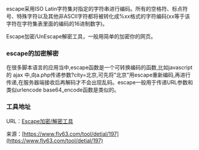 escape采用ISO Latin字符集对指定的字符串进行编码。所有的空格符、标点符号、特殊字符以及其他非ASCII字符都将被转化成%xx格式的字符编码(xx等于该字符在字符集表里面的编码的16进制数字)。

Escape加密/UnEscape解密工具，一般用简单的加密你的网页。

### escape的加密解密
在很多脚本语言的应用当中,escape函数是一个可转换编码的函数,比如javascript 的 ajax 中,向a.php传递参数?city=北京,可先将"北京"用escape重新编码,再进行传递,在服务器端接收后再解码才不会出现乱码。escape一般用于传递URL参数和类似urlencode base64_encode函数是类似的。

### 工具地址
URL：[Escape加密/解密工具](https://www.fly63.com/tool/escape/)

来源：[https://www.fly63.com/tool/detial/197](https://www.fly63.com/tool/detial/197)
